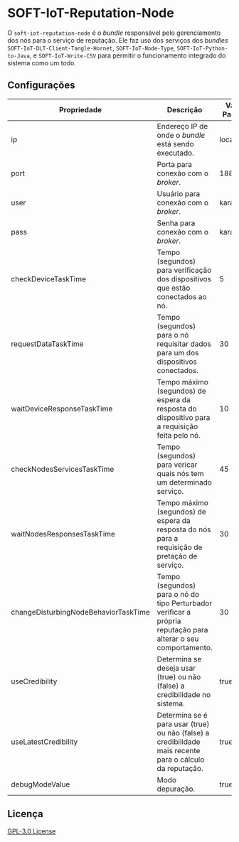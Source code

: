 # SOFT-IoT-Reputation-Node

O `soft-iot-reputation-node` é o *bundle* responsável pelo gerenciamento dos nós para o serviço de reputação. Ele faz uso dos serviços dos *bundles* `SOFT-IoT-DLT-Client-Tangle-Hornet`, `SOFT-IoT-Node-Type`, `SOFT-IoT-Python-to-Java`, e `SOFT-IoT-Write-CSV` para permitir o funcionamento integrado do sistema como um todo.

## Configurações

| Propriedade | Descrição | Valor Padrão |
| ----------- | --------- | ------------ |
| ip | Endereço IP de onde o *bundle* está sendo executado. | localhost |
| port | 	Porta para conexão com o *broker*. | 1883 |
| user | Usuário para conexão com o *broker*. | karaf |
| pass | Senha para conexão com o *broker*. | karaf |
| checkDeviceTaskTime | Tempo (segundos) para verificação dos dispositivos que estão conectados ao nó. | 5 |
| requestDataTaskTime | Tempo (segundos) para o nó requisitar dados para um dos dispositivos conectados.| 30 |
| waitDeviceResponseTaskTime | Tempo máximo (segundos) de espera da resposta do dispositivo para a requisição feita pelo nó. | 10 |
| checkNodesServicesTaskTime | Tempo (segundos) para vericar quais nós tem um determinado serviço. | 45 |
| waitNodesResponsesTaskTime | Tempo máximo (segundos) de espera da resposta do nós para a requisição de pretação de serviço. | 30 |
| changeDisturbingNodeBehaviorTaskTime | Tempo (segundos) para o nó do tipo Perturbador verificar a própria reputação para alterar o seu comportamento. | 30 |
| useCredibility | Determina se deseja usar (true) ou não (false) a credibilidade no sistema. | true |
| useLatestCredibility | Determina se é para usar (true) ou não (false) a credibilidade mais recente para o cálculo da reputação. | true |
| debugModeValue | Modo depuração. | true |

## Licença
[GPL-3.0 License](./LICENSE)
